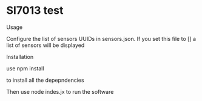 # SI7013 test

Usage

Configure the list of sensors UUIDs in sensors.json. If you set this file to [] a list of sensors will be displayed

Installation

use 
npm install

to install all the depepndencies

Then use
node indes.jx 
to run the software
